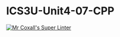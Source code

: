 # ICS3U-Unit4-07-CPP
[![Mr Coxall's Super Linter](https://github.com/zaida-hammmel2108/ICS3U-Unit4-07-CPP/workflows/Mr%20Coxall's%20Super%20Linter/badge.svg)](https://github.com/zaida-hammmel2108/ICS3U-Unit4-07-CPP/actions/)
